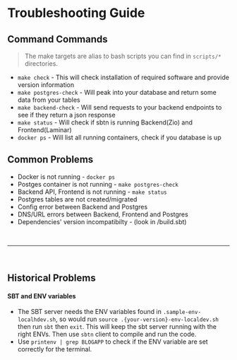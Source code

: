# Troubleshooting Guide

## Command Commands

> The make targets are alias to bash scripts you can find in `scripts/*` directories. 

- `make check` - This will check installation of required software and provide version information
- `make postgres-check` - Will peak into your database and return some data from your tables
- `make backend-check` - Will send requests to your backend endpoints to see if they return a json response
- `make status` - Will check if sbtn is running Backend(Zio) and Frontend(Laminar)
- `docker ps` - Will list all running containers, check if you database is up

## Common Problems
 
- Docker is not running - `docker ps`
- Postges container is not running - `make postgres-check`
- Backend API, Frontend is not running - `make status`  
- Postgres tables are not created/migrated
- Config error between Backend and Postgres
- DNS/URL errors between Backend, Frontend and Postgres 
- Dependencies' version incompatibilty - (look in /build.sbt)

<br><hr><br>

## Historical Problems

#### SBT and ENV variables
- The SBT server needs the ENV variables found in `.sample-env-localhdev.sh`, so would run `source .{your-version}-env-localdev.sh` 
then run `sbt` then `exit`. This will keep the sbt server running with the right ENVs. Then use `sbtn` client to compile and run the code. 
- Use `printenv | grep BLOGAPP` to check if the ENV variable are set correctly for the terminal.